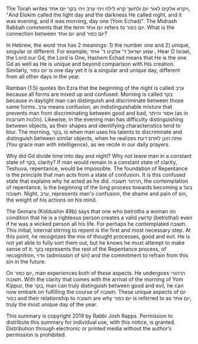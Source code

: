 The Torah writes ויקרא אלקים לאור יום ולחשך קרא לילה ויהי ערב ויהי בקר יום אחד, "And Elokim called the light day and the darkness He called night, and it was evening, and it was morning, day one (Yom Echad)". The Midrash Rabbah comments that the term יום אחד refers to יום כפור. What is the connection between יום אחד and יום כפור?

In Hebrew, the word אחד has 2 meanings: 1) the number one and 2) unique, singular or different. For example, שמע ישראל ד' אלקינו ד' אחד , Hear O Israel, the Lord our Gd, the Lord is One, Hashem Echad means that He is the one Gd as well as He is unique and beyond comparison with His creation. Similarly, יום כפור is one day yet it is a singular and unique day, different from all other days in the year.

Ramban (1:5) quotes Ibn Ezra that the beginning of the night is called ערב because all forms are mixed up and confused. Morning is called בקר because in daylight man can distinguish and discriminate between those same forms. ערב means confusion, an indistinguishable mixture that prevents man from discriminating between good and bad, אסור והיתר (as in הלכות תערובות). Likewise, in the evening man has difficulty distinguishing between objects, as their shapes and identifying characteristics tend to blur. The morning, בקר, is when man uses his talents to discriminate and distinguish between similar objects, when he realizes אתה חונן לאדם דעת (You grace man with intelligence), as we recite in our daily prayers.

Why did Gd divide time into day and night? Why not leave man in a constant state of בקר, clarity? If man would remain in a constant state of clarity, Teshuva, repentance, would be impossible. The foundation of Repentance is the principle that man acts from a state of confusion. It is this confused state that explains why he acted as he did. הרהור תשובה, the contemplation of repentance, is the beginning of the long process towards becoming a בעל תשובה. Night, ערב, represents man's confusion, the shame and pain of sin, the weight of his actions on his mind.

The Gemara (Kiddushin 49b) says that one who betroths a woman on condition that he is a righteous person creates a valid קדושין (betrothal) even if he was a wicked person all his life. For perhaps he contemplated תשובה. This initial, internal stirring to repent is the first and most necessary step. At this point, he recognizes the mix of thought processes, good and evil. He is not yet able to fully sort them out, but he knows he must attempt to make sense of it. בקר represents the rest of the Repentance process, of  recognition, וודוי (admission of sin) and the commitment to refrain from this sin in the future.

On יום כפור, man experiences both of these aspects. He undergoes הרהורי תשובה. With the clarity that comes with the arrival of the morning of Yom Kippur, the בקר, man can truly distinguish between good and evil, he can now embark on fulfilling the course of תשובה. These unique aspects of יום כפור and their relationship to תשובה are why יום כפור is referred to as יום אחד, truly the most unique day of the year.

This summary is copyright 2019 by Rabbi Josh Rapps. Permission to distribute this summary for individual use, with this notice, is granted. Distribution through electronic or printed media without the author’s permission is prohibited.

